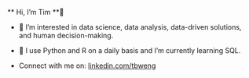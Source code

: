 

** Hi, I’m Tim **👋 
- 👀 I’m interested in data science, data analysis, data-driven solutions, and human decision-making.
- 🌱 I use Python and R on a daily basis and I’m currently learning SQL.

- Connect with me on:
[linkedin.com/tbweng](https://linkedin.com/tbweng)
<!---
tbweng/tbweng is a ✨ special ✨ repository because its `README.md` (this file) appears on your GitHub profile.
You can click the Preview link to take a look at your changes.
--->
